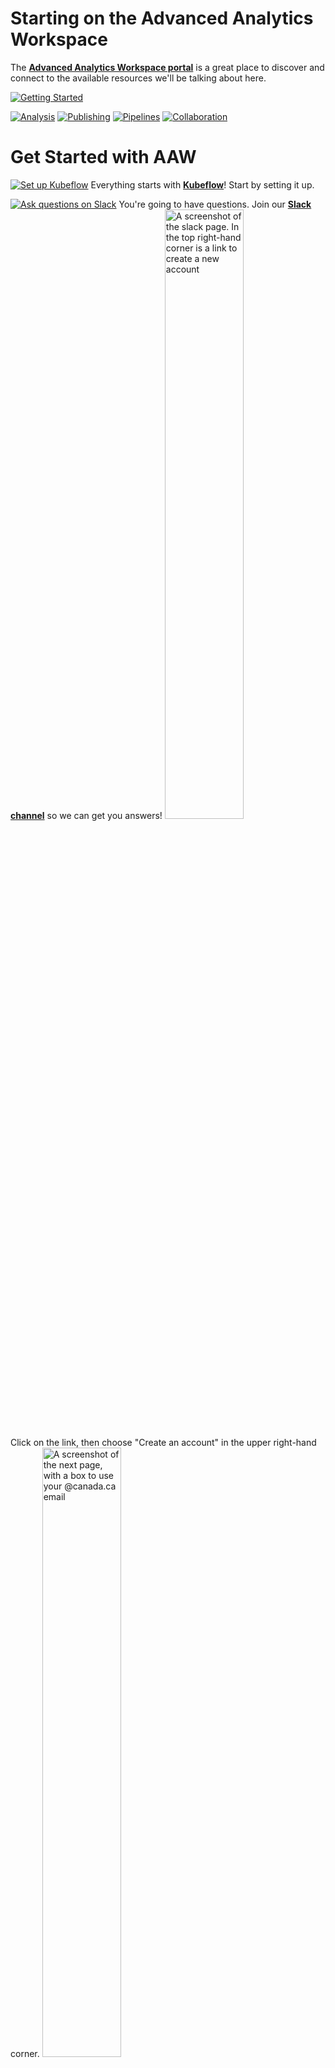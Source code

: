 # Starting on the Advanced Analytics Workspace

The
**[Advanced Analytics Workspace portal](https://portal.covid.cloud.statcan.ca)**
is a great place to discover and connect to the available resources we'll be
talking about here.

[![Getting Started](images/GettingStarted.PNG)](#get-started-with-aaw)


[![Analysis](images/Analysis.PNG)](#experiments)
[![Publishing](images/Publishing.PNG)](#publishing)
[![Pipelines](images/Pipelines.PNG)](#pipelines)
[![Collaboration](images/Collaboration.PNG)](#collaboration)

# Get Started with AAW

[![Set up Kubeflow](images/Kubeflow.PNG)](1-Experiments/Kubeflow/)
Everything starts with
**[Kubeflow](1-Experiments/Kubeflow/)**!
Start by setting it up. 

[![Ask questions on Slack](images/Slack.PNG)](https://statcan-aaw.slack.com/)
You're going to have questions. Join our 
**[Slack channel](https://statcan-aaw.slack.com/)** 
so we can get you answers! 
<img src="images/SlackAAW.PNG" alt="A screenshot of the slack page. In the top right-hand corner is a link to create a new account" width="50%">

Click on the link, then choose "Create an account" in the upper right-hand corner. 
<img src="images/SlackAAW2.PNG" alt="A screenshot of the next page, with a box to use your @canada.ca email" width="50%">

Use your @canada.ca email address so that you will be automatically approved. 


# Experiments
## Process data using `R`, `Python`, or `Julia` 

[![R, Python, or Julia in Jupyter notebooks](images/Jupyter.PNG)](1-Experiments/Jupyter/)
Once you have Kubeflow set up, use 
**[Jupyter Notebooks](1-Experiments/Jupyter/)**
to create and share docuements that contain live code, equations, or visualizations.
![Jupyter Notebooks](images/jupyter_in_action.png)

## Process data using 'R' or 'Python'
[![R or Python in R Studio](images/RStudio.PNG)](1-Experiments/RStudio/)
**[R Studio](1-Experiments/RStudio/)**
gives you an integrated development environment for R and Python. Use the r-studio-cpu image to get an R Studio environment.

## Run a virtual desktop 
[![Virtual Desktop](images/VirtualDesktop.PNG)](1-Experiments/ML-Workspaces)
You can run a full Ubuntu desktop, with typical applications, right inside your browser, using [**ML Workspaces**](1-Experiments/ML-Workspaces)

## Manage machine learning models and metadata
[![Machine Learning](images/MachineLearning.PNG)](1-Experiments/MLflow/)
**[ML Flow](1-Experiments/MLflow/)**
lets you manage the machine learning lifecycle. It's a model registry for storing machine learning models and metrics.

# Publishing

## Build and publish an interactive dashboard

[![InteractiveDashboard](images/InteractiveDashboard.PNG)](/2-Publishing/R-Shiny/)
Use 
**[R-Shiny](/2-Publishing/R-Shiny/)** 
to build interactive web apps straight from R. You can deploy your R-Shiny dashboard by submitting a pull request to our
[R-Dashboards GitHub repository](https://github.com/StatCan/R-dashboards).
![R Shiny Server](images/readme/shiny_ui.png)

**[Dash](/2-Publishing/Dash/)** is a data visualization tool that lets you build an interactive GUI around your data analysis code.

## Explore your data


[![Explore your data](images/ExploreData.PNG)](/2-Publishing/Datasette/)
Use 
**[Datasette](/2-Publishing/Datasette/)**
, an instant JSON API for your SQLite databases. Run SQL queries in a more interactive way!

# Pipelines

## Build and schedule data/analysis pipelines
[![Build Piplines](images/BuildPipelines.PNG)](/3-Pipelines/Kubeflow-Pipelines/)
**[Kubeflow Pipelines](/3-Pipelines/Kubeflow-Pipelines/)** allows you to set up pipelines. Each pipeline encapsulates analytical workflows, and can be shared, reused, and scheduled.
![Kubeflow Pipelines](images/readme/kubeflow_pipeline.png)

[![Integrate with PaaS](images/IntegratePaaS.PNG)]()
## Integrate with Platform as a Service (PaaS) offerings
We can integrate with many Platform as a Service (PaaS) offerings, like Databricks or AzureML.

# Collaboration
## Share code among team members

[![Share Code](images/ShareCode.PNG)](/Collaboration/)
Use GitHub or GitLab to share code, or request a 
**[shared workspace](/Collaboration/)**
.

<!-- prettier-ignore -->
!!! tip "Ask for help in production"
    The Advanced Analytics Workspace support staff are happy to help with
    production oriented use cases, and we can probably save you lots of time.
    Don't be shy to [ask us for help](Help)!

# How do I get data? How do I submit data?

- Every workspace can be equipped with its own storage.

- There are also storage buckets to publish datasets; either for internal use or
  for wider release.

We will give an overview of the technologies here, and in the next sections
there will be a more in-depth description of each of them.

<!-- prettier-ignore -->
!!! example "Browse some datasets"
    Browse some [datasets](https://datasets.covid.cloud.statcan.ca) here. These
    data sets are meant to store widely shared data. Either data that has been
    brought it, or data to be released out as a product. **As always, ensure
    that the data is not sensitive.**
